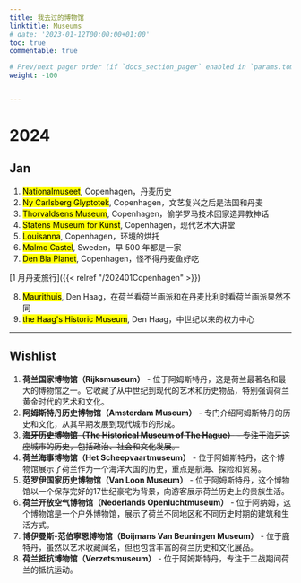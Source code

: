```yaml
---
title: 我去过的博物馆
linktitle: Museums
# date: '2023-01-12T00:00:00+01:00'
toc: true
commentable: true

# Prev/next pager order (if `docs_section_pager` enabled in `params.toml`)
weight: -100


---
```


# 2024

## Jan

1. <mark>Nationalmuseet</mark>, Copenhagen，丹麦历史
2. <mark>Ny Carlsberg Glyptotek</mark>, Copenhagen，文艺复兴之后是法国和丹麦
3. <mark>Thorvaldsens Museum</mark>, Copenhagen，偷学罗马技术回家造异教神话
4. <mark>Statens Museum for Kunst</mark>, Copenhagen，现代艺术大讲堂
5. <mark>Louisanna</mark>, Copenhagen，环境的烘托
6. <mark>Malmo Castel</mark>, Sweden，早 500 年都是一家
7. <mark>Den Bla Planet</mark>, Copenhagen，怪不得丹麦鱼好吃

[1 月丹麦旅行]({{< relref "/202401Copenhagen" >}})

8. <mark>Maurithuis</mark>, Den Haag，在荷兰看荷兰画派和在丹麦比利时看荷兰画派果然不同
9. <mark>the Haag's Historic Museum</mark>, Den Haag，中世纪以来的权力中心

---

## Wishlist

1. **荷兰国家博物馆（Rijksmuseum）** - 位于阿姆斯特丹，这是荷兰最著名和最大的博物馆之一。它收藏了从中世纪到现代的艺术和历史物品，特别强调荷兰黄金时代的艺术和文化。
2. **阿姆斯特丹历史博物馆（Amsterdam Museum）** - 专门介绍阿姆斯特丹的历史和文化，从其早期发展到现代城市的形成。
3. ~~**海牙历史博物馆（The Historical Museum of The Hague）** - 专注于海牙这座城市的历史，包括政治、社会和文化发展。~~
4. **荷兰海事博物馆（Het Scheepvaartmuseum）** - 位于阿姆斯特丹，这个博物馆展示了荷兰作为一个海洋大国的历史，重点是航海、探险和贸易。
5. **范罗伊国家历史博物馆（Van Loon Museum）** - 位于阿姆斯特丹，这个博物馆以一个保存完好的17世纪豪宅为背景，向游客展示荷兰历史上的贵族生活。
6. **荷兰开放空气博物馆（Nederlands Openluchtmuseum）** - 位于阿纳姆，这个博物馆是一个户外博物馆，展示了荷兰不同地区和不同历史时期的建筑和生活方式。
7. **博伊曼斯-范伯寧恩博物馆（Boijmans Van Beuningen Museum）** - 位于鹿特丹，虽然以艺术收藏闻名，但也包含丰富的荷兰历史和文化展品。
8. **荷兰抵抗博物馆（Verzetsmuseum）** - 位于阿姆斯特丹，专注于二战期间荷兰的抵抗运动。